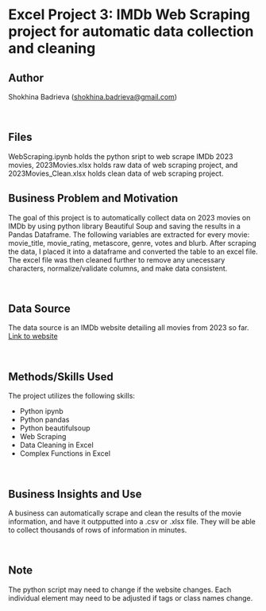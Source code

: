 # Excel Project 3: IMDb Web Scraping project for automatic data collection and cleaning 

## Author
Shokhina Badrieva
(shokhina.badrieva@gmail.com)

<br>

## Files
WebScraping.ipynb holds the python sript to web scrape IMDb 2023 movies,
2023Movies.xlsx holds raw data of web scraping project, and
2023Movies_Clean.xlsx holds clean data of web scraping project.

## Business Problem and Motivation
The goal of this project is to automatically collect data on 2023 movies on IMDb by using python library Beautiful Soup and saving the results in a Pandas Dataframe.
The following variables are extracted for every movie: movie_title, movie_rating, metascore, genre, votes and blurb.
After scraping the data, I placed it into a dataframe and converted the table to an excel file. The excel file was then cleaned further to remove any unecessary characters, normalize/validate columns, and make data consistent.

<br>

## Data Source
The data source is an IMDb website detailing all movies from 2023 so far. [Link to website]([https://data.world/datagov-uk/9666e74f-016d-4ecf-990a-b215637479b5](https://www.imdb.com/search/title/?title_type=feature&year=2023-01-01,2023-12-31))

<br>

## Methods/Skills Used
The project utilizes the following skills:
* Python ipynb
* Python pandas
* Python beautifulsoup
* Web Scraping
* Data Cleaning in Excel
* Complex Functions in Excel


<br>

## Business Insights and Use
A business can automatically scrape and clean the results of the movie information, and have it outpputted into a .csv or .xlsx file. They will be able to collect thousands of rows of information in minutes.

<br>

## Note
The python script may need to change if the website changes. Each individual element may need to be adjusted if tags or class names change.

